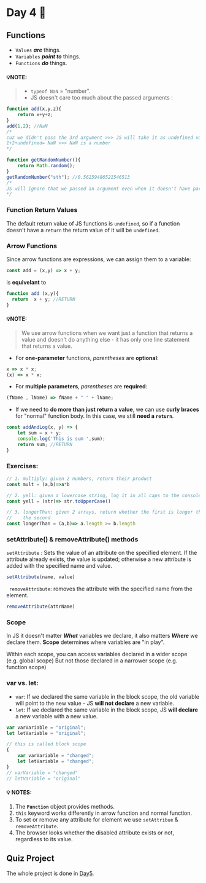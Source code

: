 # Day 4 🤩

## Functions

* `Values` ***are*** things.
* `Variables` ***point to*** things.
* `Functions` ***do*** things.

#### 💡**NOTE:**
> * `typeof NaN` = "number".
> * JS doesn't care too much about the passed arguments :
```javaScript
function add(x,y,z){
    return x+y+z;
}
add(1,2); //NaN
/*
cuz we didn't pass the 3rd argument >>> JS will take it as undefined value 
1+2+undefined= NaN >>> NaN is a number
*/
```
```javaScript
function getRandomNumber(){
    return Math.random();
}
getRandomNumber("sth"); //0.56259486521546513
/*
JS will ignore that we passed an argument even when it doesn't have parameters
*/
```

### Function Return Values

The default return value of JS functions is `undefined`, so if a function doesn't have a `return` the return value of it will be `undefined`.

### Arrow Functions
Since arrow functions are expressions, we can assign  them to a variable:

```javaScript
const add = (x,y) => x + y;
```
is **equivelant** to

```javaScript
function add (x,y){
  return  x + y; //RETURN
}
```

#### 💡**NOTE:**
> We use arrow functions when we want just a function that returns a value and doesn't do anything else - it has only one line statement that returns a value.


* For **one-parameter** functions, *parentheses* are **optional**:
```javaScript
x => x * x;
(x) => x * x;
```
* For **multiple parameters**, *parentheses* are **required**:
```javaScript
(fName , lName) => fName + " " + lName;
```

* If we need to **do more than just return a value**, we can use **curly braces** for "normal" function body. 
In this case, we still **need a `return`**.
```javaScript
const addAndLog(x, y) => {
    let sum = x + y;
    console.log('This is sum ',sum);
    return sum; //RETURN
}
```

### Exercises:  
```javaScript
// 1. multiply: given 2 numbers, return their product
const mult = (a,b)=>a*b

// 2. yell: given a lowercase string, log it in all caps to the console
const yell = (str)=> str.toUpperCase()

// 3. longerThan: given 2 arrays, return whether the first is longer than
//    the second
const longerThan = (a,b)=> a.length >= b.length
```

  
###  setAttribute() & removeAttribute() methods 
`setAttribute` : Sets the value of an attribute on the specified element. If the attribute already exists, the value is updated; otherwise a new attribute is added with the specified name and value.
```javaScript
setAttribute(name, value)
```

 
` removeAttribute`: removes the attribute with the specified name from the element.
```javaScript
removeAttribute(attrName)
```

### Scope
In JS it doesn't matter ***What*** variables we declare, it also matters ***Where*** we declare them.
**Scope** determines where variables are "in play".

Within each scope, you can access variables declared in a wider scope (e.g. global scope) But not those declared in a narrower scope (e.g. function scope) 

### var vs. let:
* `var`: 
If we declared the same variable in the block scope, the old variable will point to the new value - JS **will not declare** a new variable.
* `let`:
If we declared the same variable in the block scope, JS **will declare** a new variable with a new value.
```javaScript
var varVariable = "original";
let letVariable = "original";

// this is called block scope
{
    var varVariable = "changed";
    let letVariable = "changed";
}
// varVariable = "changed"
// letVariable = "original"
```

#### 💡 **NOTES:**
1. The **`Function`** object provides methods.
2. `this` keyword works differently in arrow function and normal function.
3. To set or remove any attribute for element we use `setAttribue` & `removeAttribute`.
4. The browser looks whether the disabled attribute exists or not, regardless to its value.


## Quiz Project 
The whole project is done in [Day5](https://github.com/aya-thafer2/Mastering-JavaScript-in-20-Days/edit/main/Day5.md).






